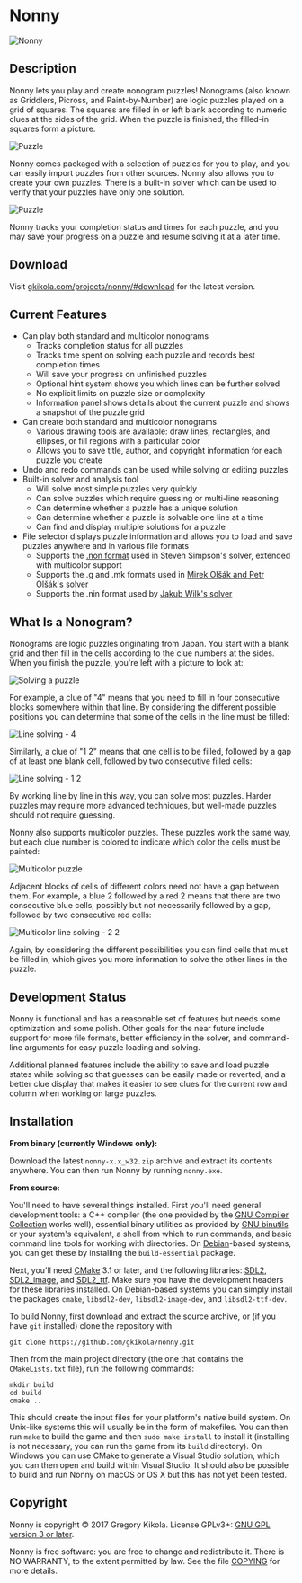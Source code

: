 Nonny
=====

![Nonny](media/nonny.png)


Description
-----------

Nonny lets you play and create nonogram puzzles! Nonograms (also known
as Griddlers, Picross, and Paint-by-Number) are logic puzzles played
on a grid of squares. The squares are filled in or left blank
according to numeric clues at the sides of the grid. When the puzzle
is finished, the filled-in squares form a picture.

![Puzzle](media/screenshots/puzzle.png)

Nonny comes packaged with a selection of puzzles for you to play, and
you can easily import puzzles from other sources. Nonny also allows
you to create your own puzzles. There is a built-in solver which can
be used to verify that your puzzles have only one solution.

![Puzzle](media/screenshots/puzzle2.png)

Nonny tracks your completion status and times for each puzzle, and you
may save your progress on a puzzle and resume solving it at a later
time.


Download
--------

Visit
[gkikola.com/projects/nonny/#download](http://www.gkikola.com/projects/nonny/#download)
for the latest version.


Current Features
----------------

* Can play both standard and multicolor nonograms
  * Tracks completion status for all puzzles
  * Tracks time spent on solving each puzzle and records best completion
    times
  * Will save your progress on unfinished puzzles
  * Optional hint system shows you which lines can be further solved
  * No explicit limits on puzzle size or complexity
  * Information panel shows details about the current puzzle and
    shows a snapshot of the puzzle grid
* Can create both standard and multicolor nonograms
  * Various drawing tools are available: draw lines, rectangles,
    and ellipses, or fill regions with a particular color
  * Allows you to save title, author, and copyright information for
    each puzzle you create
* Undo and redo commands can be used while solving or
  editing puzzles
* Built-in solver and analysis tool
  * Will solve most simple puzzles very quickly
  * Can solve puzzles which require guessing or multi-line reasoning
  * Can determine whether a puzzle has a unique solution
  * Can determine whether a puzzle is solvable one line at a time
  * Can find and display multiple solutions for a puzzle
* File selector displays puzzle information and allows you to load
  and save puzzles anywhere and in various file formats
  * Supports the
    [.non format](http://www.lancaster.ac.uk/~simpsons/nonogram/fmt2)
    used in Steven Simpson's solver, extended with multicolor support
  * Supports the .g and .mk formats used in
    [Mirek Olšák and Petr Olšák's solver](http://www.olsak.net/grid.html#English)
  * Supports the .nin format used by
    [Jakub Wilk's solver](https://jwilk.net/software/nonogram)


What Is a Nonogram?
-------------------

Nonograms are logic puzzles originating from Japan. You start with a
blank grid and then fill in the cells according to the clue numbers at
the sides. When you finish the puzzle, you're left with a picture to
look at:

![Solving a puzzle](media/tutorial/solving.png)

For example, a clue of "4" means that you need to fill in four
consecutive blocks somewhere within that line. By considering the
different possible positions you can determine that some of the cells
in the line must be filled:

![Line solving - 4](media/tutorial/clue.png)

Similarly, a clue of "1 2" means that one cell is to be filled,
followed by a gap of at least one blank cell, followed by two
consecutive filled cells:

![Line solving - 1 2](media/tutorial/clue2.png)

By working line by line in this way, you can solve most
puzzles. Harder puzzles may require more advanced techniques, but
well-made puzzles should not require guessing.

Nonny also supports multicolor puzzles. These puzzles work the same way,
but each clue number is colored to indicate which color the cells must
be painted:

![Multicolor puzzle](media/tutorial/color_solving.png)

Adjacent blocks of cells of different colors need not have a gap
between them. For example, a blue 2 followed by a red 2 means that
there are two consecutive blue cells, possibly but not necessarily
followed by a gap, followed by two consecutive red cells:

![Multicolor line solving - 2 2](media/tutorial/color_clue.png)

Again, by considering the different possibilities you can find cells
that must be filled in, which gives you more information to solve the
other lines in the puzzle.


Development Status
------------------

Nonny is functional and has a reasonable set of features but needs
some optimization and some polish. Other goals for the near future
include support for more file formats, better efficiency in the
solver, and command-line arguments for easy puzzle loading and
solving.

Additional planned features include the ability to save and load
puzzle states while solving so that guesses can be easily made or
reverted, and a better clue display that makes it easier to see clues
for the current row and column when working on large puzzles.


Installation
------------

**From binary (currently Windows only):**

Download the latest `nonny-x.x_w32.zip` archive and extract its
contents anywhere. You can then run Nonny by running `nonny.exe`.


**From source:**

You'll need to have several things installed. First you'll need
general development tools: a C++ compiler (the one provided by the
[GNU Compiler Collection](https://gcc.gnu.org/) works well), essential
binary utilities as provided by [GNU
binutils](https://www.gnu.org/software/binutils/) or your system's
equivalent, a shell from which to run commands, and basic command line
tools for working with directories. On
[Debian](https://www.debian.org/)-based systems, you can get these by
installing the `build-essential` package.

Next, you'll need [CMake](https://cmake.org/) 3.1 or later, and the
following libraries: [SDL2](https://www.libsdl.org/),
[SDL2_image](https://www.libsdl.org/projects/SDL_image/), and
[SDL2_ttf](https://www.libsdl.org/projects/SDL_ttf/). Make sure you
have the development headers for these libraries installed. On
Debian-based systems you can simply install the packages `cmake`,
`libsdl2-dev`, `libsdl2-image-dev`, and `libsdl2-ttf-dev`.

To build Nonny, first download and extract the source archive, or (if
you have `git` installed) clone the repository with
```
git clone https://github.com/gkikola/nonny.git
```

Then from the main project directory (the one that contains the
`CMakeLists.txt` file), run the following commands:
```
mkdir build
cd build
cmake ..
```
This should create the input files for your platform's native build
system. On Unix-like systems this will usually be in the form of
makefiles. You can then run `make` to build the game and then `sudo
make install` to install it (installing is not necessary, you can run
the game from its `build` directory). On Windows you can use CMake to
generate a Visual Studio solution, which you can then open and build
within Visual Studio. It should also be possible to build and run
Nonny on macOS or OS X but this has not yet been tested.


Copyright
---------

Nonny is copyright &copy; 2017 Gregory Kikola. License GPLv3+:
[GNU GPL version 3 or later](http://www.gnu.org/licenses/gpl.html).

Nonny is free software: you are free to change and redistribute it. There
is NO WARRANTY, to the extent permitted by law. See the file
[COPYING](COPYING) for more details.
